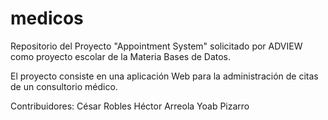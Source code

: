 medicos
=======
Repositorio del Proyecto "Appointment System" solicitado por ADVIEW como proyecto escolar de la Materia Bases de Datos.

El proyecto consiste en una aplicación Web para la administración de citas de un consultorio médico.

Contribuidores:
César Robles
Héctor Arreola
Yoab Pizarro
